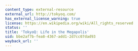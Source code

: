 ```yaml
---
content_type: external-resource
external_url: http://tokyoq.com/
has_external_license_warning: true
license: https://en.wikipedia.org/wiki/All_rights_reserved
status: ''
title: 'TokyoQ: Life in the Megapolis'
uid: bbe2af7b-fea8-4367-add1-2d7cc07dad93
wayback_url: ''
---
```

